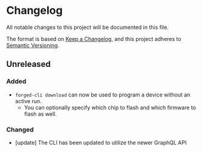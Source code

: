 # Changelog

All notable changes to this project will be documented in this file.

The format is based on [Keep a Changelog](https://keepachangelog.com/en/1.0.0/),
and this project adheres to [Semantic Versioning](https://semver.org/spec/v2.0.0.html).

## Unreleased

### Added
* `forged-cli download` can now be used to program a device without an active run.
    * You can optionally specify which chip to flash and which firmware to flash as well.

### Changed
* [update] The CLI has been updated to utilize the newer GraphQL API
